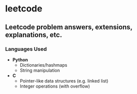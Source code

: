 # leetcode

## Leetcode problem answers, extensions, explanations, etc.

### Languages Used
* **Python**
  * Dictionaries/hashmaps
  * String manipulation
* **C**
  * Pointer-like data structures (e.g. linked list)
  * Integer operations (with overflow)
